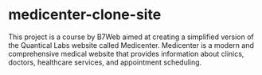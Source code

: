 # medicenter-clone-site
 This project is a course by B7Web aimed at creating a simplified version of the Quantical Labs website called Medicenter.
 Medicenter is a modern and comprehensive medical website that provides information about clinics, doctors, healthcare services, and appointment scheduling. 
